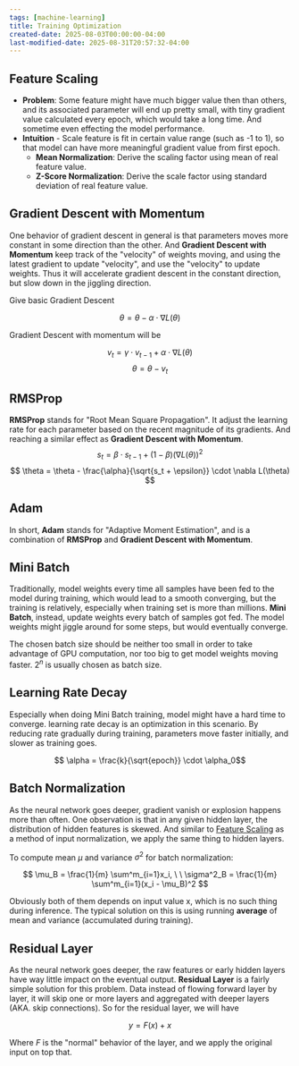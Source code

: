```yaml
---
tags: [machine-learning]
title: Training Optimization
created-date: 2025-08-03T00:00:00-04:00
last-modified-date: 2025-08-31T20:57:32-04:00
---
```


## Feature Scaling

- **Problem**: Some feature might have much bigger value then than others, and its associated parameter will end up pretty small, with tiny gradient value calculated every epoch, which would take a long time. And sometime even effecting the model performance.
- **Intuition** - Scale feature is fit in certain value range (such as -1 to 1), so that model can have more meaningful gradient value from first epoch.
	- **Mean Normalization**: Derive the scaling factor using mean of real feature value.
	- **Z-Score Normalization**: Derive the scale factor using standard deviation of real feature value.

## Gradient Descent with Momentum

One behavior of gradient descent in general is that parameters moves more constant in some direction than the other. And **Gradient Descent with Momentum** keep track of the "velocity" of weights moving, and using the latest gradient to update "velocity", and use the "velocity" to update weights. Thus it will accelerate gradient descent in the constant direction, but slow down in the jiggling direction.

Give basic Gradient Descent

$$\theta = \theta - \alpha \cdot \nabla L(\theta)$$

Gradient Descent with momentum will be

$$v_t = \gamma \cdot v_{t-1} + \alpha \cdot \nabla L(\theta) $$$$ \theta = \theta - v_t  $$

## RMSProp

**RMSProp** stands for "Root Mean Square Propagation". It adjust the learning rate for each parameter based on the recent magnitude of its gradients. And reaching a similar effect as
**Gradient Descent with Momentum**.
$$ s_t = \beta \cdot s_{t-1} + (1-\beta)(\nabla L(\theta))^2 $$
$$ \theta = \theta - \frac{\alpha}{\sqrt{s_t + \epsilon}} \cdot \nabla L(\theta) $$

## Adam

In short, **Adam** stands for "Adaptive Moment Estimation", and is a combination of **RMSProp** and **Gradient Descent with Momentum**.

## Mini Batch

Traditionally, model weights every time all samples have been fed to the model during training, which would lead to a smooth converging, but the training is relatively, especially when training set is more than millions. **Mini Batch**, instead, update weights every batch of samples got fed. The model weights might jiggle around for some steps, but would eventually converge.

The chosen batch size should be neither too small in order to take advantage of GPU computation, nor too big to get model weights moving faster. $2^n$ is usually chosen as batch size.

## Learning Rate Decay

Especially when doing Mini Batch training, model might have a hard time to converge. learning rate decay is an optimization in this scenario. By reducing rate gradually during training, parameters move faster initially, and slower as training goes.

$$ \alpha = \frac{k}{\sqrt{epoch}} \cdot \alpha_0$$

## Batch Normalization

As the neural network goes deeper, gradient vanish or explosion happens more than often. One observation is that in any given hidden layer, the distribution of hidden features is skewed. And similar to [Feature Scaling](#Feature%20Scaling) as a method of input normalization, we apply the same thing to hidden layers.

To compute mean $\mu$ and variance $\sigma^2$ for batch normalization:

$$ \mu_B = \frac{1}{m} \sum^m_{i=1}x_i, \ \ \sigma^2_B = \frac{1}{m} \sum^m_{i=1}(x_i - \mu_B)^2 $$

Obviously both of them depends on input value x, which is no such thing during inference. The typical solution on this is using running **average** of mean and variance (accumulated during training).

## Residual Layer

As the neural network goes deeper, the raw features or early hidden layers have way little impact on the eventual output. **Residual Layer** is a fairly simple solution for this problem. Data instead of flowing forward layer by layer, it will skip one or more layers and aggregated with deeper layers (AKA. skip connections). So for the residual layer, we will have

$$y = F(x) + x$$

Where $F$ is the "normal" behavior of the layer, and we apply the original input on top that.